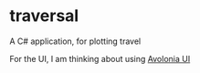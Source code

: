 # traversal
A C# application, for plotting travel


For the UI, I am thinking about using [Avolonia UI](https://avaloniaui.net/)
